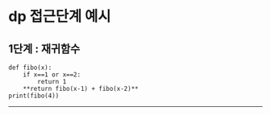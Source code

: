 # dp 접근단계 예시

##   1단계 : 재귀함수
    def fibo(x):  
        if x==1 or x==2:  
            return 1  
        **return fibo(x-1) + fibo(x-2)**
    print(fibo(4))  

***
